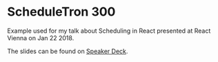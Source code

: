 # ScheduleTron 300

Example used for my talk about Scheduling in React presented at React Vienna on Jan 22 2018.

The slides can be found on [Speaker Deck](https://speakerdeck.com/philippspiess/scheduling-in-react).
